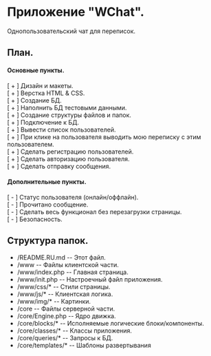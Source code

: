 # Приложение "WChat".

Однопользовательский чат для переписок.

## План.

#### Основные пункты.

[ + ]  Дизайн и макеты.  
[ + ]  Верстка HTML & CSS.  
[ + ]  Создание БД.  
[ + ]  Наполнить БД тестовыми данными.  
[ + ]  Создание структуры файлов и папок.  
[ + ]  Подключение к БД.  
[ + ]  Вывести список пользователей.  
[ + ]  При клике на пользователя выводить мою переписку с этим пользователем.  
[ + ]  Сделать регистрацию пользователей.  
[ + ]  Сделать авторизацию пользователя.  
[ + ]  Сделать отправку сообщения.

#### Дополнительные пункты.

[ - ]  Статус пользователя (онлайн/оффлайн).  
[ - ]  Прочитано сообщение.  
[ - ]  Сделать весь функционал без перезагрузки страницы.  
[ - ]  Безопасность.

## Структура папок.

- /README.RU.md  -- Этот файл.  
- /www -- Файлы клиентской части.
- /www/index.php -- Главная страница.
- /www/init.php -- Настроечный файл приложения.
- /www/css/* -- Стили страницы.
- /www/js/* -- Клиентская логика.
- /www/img/* -- Картинки.
- /core -- Файлы серверной части.
- /core/Engine.php -- Ядро движка.
- /core/blocks/* -- Исполняемые логические блоки/компоненты.
- /core/classes/* -- Классы приложения.
- /core/queries/* -- Запросы к БД.
- /core/templates/* -- Шаблоны развертывания